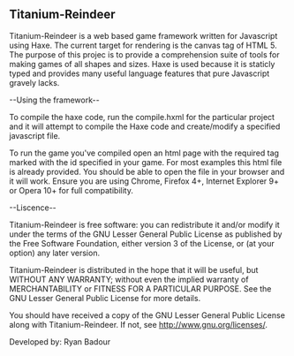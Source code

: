 Titanium-Reindeer
-----------------

Titanium-Reindeer is a web based game framework written for Javascript using
Haxe. The current target for rendering is the canvas tag of HTML 5. The purpose
of this projec is to provide a comprehension suite of tools for making games of
all shapes and sizes. Haxe is used because it is staticly typed and provides many
useful language features that pure Javascript gravely lacks.

--Using the framework--

To compile the haxe code, run the compile.hxml for the particular project
and it will attempt to compile the Haxe code and create/modify a specified
javascript file.

To run the game you've compiled open an html page with the required tag
marked with the id specified in your game. For most examples this html file
is already provided. You should be able to open the file in your browser
and it will work. Ensure you are using Chrome, Firefox 4+, Internet
Explorer 9+ or Opera 10+ for full compatibility.

--Liscence--

Titanium-Reindeer is free software: you can redistribute it and/or modify
it under the terms of the GNU Lesser General Public License as published by
the Free Software Foundation, either version 3 of the License, or
(at your option) any later version.

Titanium-Reindeer is distributed in the hope that it will be useful,
but WITHOUT ANY WARRANTY; without even the implied warranty of
MERCHANTABILITY or FITNESS FOR A PARTICULAR PURPOSE. See the
GNU Lesser General Public License for more details.

You should have received a copy of the GNU Lesser General Public License
along with Titanium-Reindeer.  If not, see <http://www.gnu.org/licenses/>.

Developed by: Ryan Badour
